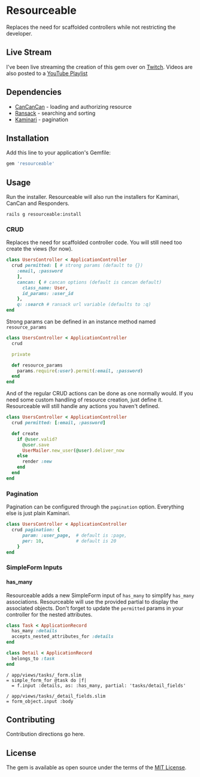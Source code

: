 # Resourceable
Replaces the need for scaffolded controllers while not restricting the developer.

## Live Stream

I've been live streaming the creation of this gem over on [Twitch](http://twitch.tv/jasonhazel).  Videos are also posted to a [YouTube Playlist](https://www.youtube.com/playlist?list=PLi4UprHLU91BUYH1B5QMaRJnpP7vQzgu6)
## Dependencies 

* [CanCanCan](https://github.com/CanCanCommunity/cancancan) - loading and authorizing resource
* [Ransack](https://github.com/activerecord-hackery/ransack)   - searching and sorting
* [Kaminari](https://github.com/kaminari/kaminari)  - pagination

## Installation
Add this line to your application's Gemfile:

```ruby
gem 'resourceable'
```


## Usage

Run the installer.  Resourceable will also run the installers for Kaminari, CanCan and Responders.

```
rails g resourceable:install
```

### CRUD 
Replaces the need for scaffolded controller code.  You will still need too create the views (for now).

```ruby 
class UsersController < ApplicationController 
  crud permitted: [ # strong params (default to {})
    :email, :password 
    ], 
    cancan: { # cancan options (default is cancan default)
      class_name: User, 
      id_params: :user_id 
    },
    q: :search # ransack url variable (defaults to :q)
end
```

Strong params can be defined in an instance method named `resource_params`

```ruby 
class UsersController < ApplicationController 
  crud

  private 

  def resource_params 
    params.require(:user).permit(:email, :password)
  end
end

```

And of the regular CRUD actions can be done as one normally would.  If you need some custom handling of resource creation, just define it. Resourceable will still handle any actions you haven't defined.

```ruby 
class UsersController < ApplicationController 
  crud permitted: [:email, :password]

  def create 
    if @user.valid?
      @user.save 
      UserMailer.new_user(@user).deliver_now
    else 
      render :new
    end
  end
end

```

### Pagination 

Pagination can be configured through the `pagination` option. Everything else is just plain Kaminari.


```ruby 
class UsersController < ApplicationController 
  crud pagination: {
      param: :user_page,  # default is :page, 
      per: 10,            # default is 20
    }
end
```

### SimpleForm Inputs 

#### has_many 

Resourceable adds a new SimpleForm input of `has_many` to simplify `has_many` associations. Resourceable will use the provided partial to display the associated objects. Don't forget to update the `permitted` params in your controller for the nested attributes.

```ruby 
class Task < ApplicationRecord 
  has_many :details 
  accepts_nested_attributes_for :details
end

class Detail < ApplicationRecord 
  belongs_to :task
end

```

```slim 
/ app/views/tasks/_form.slim
= simple_form_for @task do |f|
  = f.input :details, as: :has_many, partial: 'tasks/detail_fields'
```

```slim 
/ app/views/tasks/_detail_fields.slim
= form_object.input :body
```


## Contributing
Contribution directions go here.

## License
The gem is available as open source under the terms of the [MIT License](http://opensource.org/licenses/MIT).
